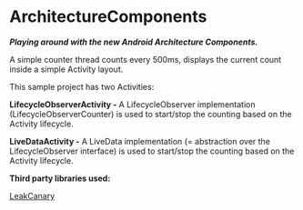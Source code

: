 # ArchitectureComponents
***Playing around with the new Android Architecture Components.***

A simple counter thread counts every 500ms, displays the current count inside a simple Activity layout.

This sample project has two Activities:

**LifecycleObserverActivity -**
A LifecycleObserver implementation (LifecycleObserverCounter) is used to start/stop the counting based on the Activity lifecycle.

**LiveDataActivity -**
A LiveData implementation (= abstraction over the LifecycleObserver interface) is used to start/stop the counting based on the Activity lifecycle.


**Third party libraries used:**


[LeakCanary](https://github.com/square/leakcanary)
